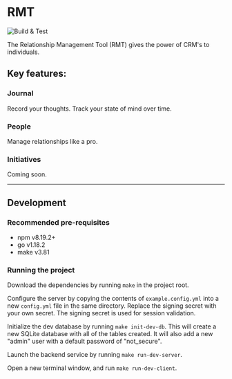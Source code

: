 # RMT
![Build & Test](https://github.com/reyesml/RMT/actions/workflows/build_and_test.yml/badge.svg)


The Relationship Management Tool (RMT) gives the power of CRM's to individuals.

## Key features:
### Journal
Record your thoughts. Track your state of mind over time.

### People
Manage relationships like a pro.

### Initiatives
Coming soon.
___

## Development

### Recommended pre-requisites
- npm v8.19.2+
- go v1.18.2
- make v3.81

### Running the project

Download the dependencies by running `make` in the project root.

Configure the server by copying the contents of `example.config.yml` into a new `config.yml` file in the same directory.
Replace the signing secret with your own secret. The signing secret is used for session validation.

Initialize the dev database by running `make init-dev-db`. This will create a new SQLite database with all of the tables
created. It will also add a new "admin" user with a default password of "not_secure".

Launch the backend service by running `make run-dev-server`.

Open a new terminal window, and run `make run-dev-client`.